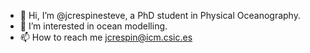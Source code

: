 - 👋 Hi, I’m @jcrespinesteve, a PhD student in Physical Oceanography.
- 👀 I’m interested in ocean modelling.
- 📫 How to reach me jcrespin@icm.csic.es

<!---
jcrespinesteve/jcrespinesteve is a ✨ special ✨ repository because its `README.md` (this file) appears on your GitHub profile.
You can click the Preview link to take a look at your changes.
--->
